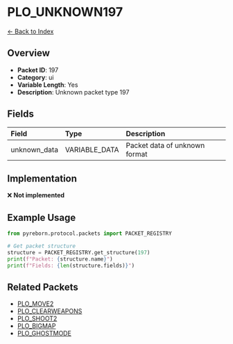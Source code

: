 # PLO_UNKNOWN197

[← Back to Index](../index.md)

## Overview

- **Packet ID**: 197
- **Category**: ui
- **Variable Length**: Yes
- **Description**: Unknown packet type 197

## Fields

| Field | Type | Description |
|:------|:-----|:------------|
| unknown_data | VARIABLE_DATA | Packet data of unknown format |

## Implementation

❌ **Not implemented**

## Example Usage

```python
from pyreborn.protocol.packets import PACKET_REGISTRY

# Get packet structure
structure = PACKET_REGISTRY.get_structure(197)
print(f"Packet: {structure.name}")
print(f"Fields: {len(structure.fields)}")
```

## Related Packets

- [PLO_MOVE2](PLO_MOVE2.md)
- [PLO_CLEARWEAPONS](PLO_CLEARWEAPONS.md)
- [PLO_SHOOT2](PLO_SHOOT2.md)
- [PLO_BIGMAP](PLO_BIGMAP.md)
- [PLO_GHOSTMODE](PLO_GHOSTMODE.md)
